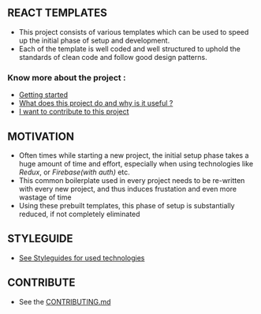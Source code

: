 ## REACT TEMPLATES

- This project consists of various templates which can be used to speed up the initial phase of setup and development.
- Each of the template is well coded and well structured to uphold the standards of clean code and follow good design patterns.

### Know more about the project :

- [Getting started](https://github.com/hardyyb2/react-templates/blob/main/CONTRIBUTING.md#how-do-i-get-started)
- [What does this project do and why is it useful ?](https://github.com/hardyyb2/react-templates/blob/main/CONTRIBUTING.md#what-does-this-project-do-and-why-is-it-useful)
- [I want to contribute to this project](https://github.com/hardyyb2/react-templates/blob/main/CONTRIBUTING.md#how-can-i-contribute)

## MOTIVATION

- Often times while starting a new project, the initial setup phase takes a huge amount of time and effort, especially when using technologies like _Redux_, or _Firebase(with auth)_ etc.
- This common boilerplate used in every project needs to be re-written with every new project, and thus induces frustation and even more wastage of time
- Using these prebuilt templates, this phase of setup is substantially reduced, if not completely eliminated

## STYLEGUIDE

- [See Styleguides for used technologies](https://github.com/hardyyb2/react-templates/blob/main/CONTRIBUTING.md#styleguides)

## CONTRIBUTE

- See the [CONTRIBUTING.md](https://github.com/hardyyb2/react-templates/blob/main/CONTRIBUTING.md)
